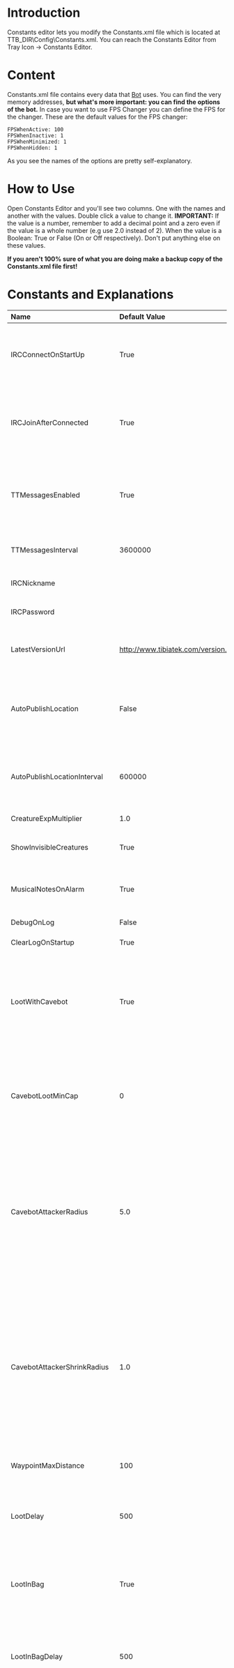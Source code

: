 # Introduction #

Constants editor lets you modify the Constants.xml file which is located at TTB\_DIR\Config\Constants.xml. You can reach the Constants Editor from Tray Icon -> Constants Editor.

# Content #

Constants.xml file contains every data that [Bot](TibiaTek.md) uses. You can find the very memory addresses, **but what's more important: you can find the options of the bot.** In case you want to use FPS Changer you can define the FPS for the changer. These are the default values for the FPS changer:
```
FPSWhenActive: 100
FPSWhenInactive: 1
FPSWhenMinimized: 1
FPSWhenHidden: 1
```

As you see the names of the options are pretty self-explanatory.

# How to Use #

Open Constants Editor and you'll see two columns. One with the names and another with the values. Double click a value to change it.
**IMPORTANT:** If the value is a number, remember to add a decimal point and a zero even if  the value is a whole number (e.g use 2.0 instead of 2).
When the value is a Boolean: True or False (On or Off respectively). Don't put anything else on these values.

**If you aren't 100% sure of what you are doing make a backup copy of the Constants.xml file first!**

# Constants and Explanations #

|**Name**|**Default Value**|**Description**|
|:-------|:----------------|:--------------|
|IRCConnectOnStartUp|True|Enables automatic connection to the IRC server irc.quakenet.org after character login. |
|IRCJoinAfterConnected|True|Enables automatic joining to the IRC channel #tibiatekbot at irc.quakenet.org after connecting to this server. |
|TTMessagesEnabled|True|Allow TTB to poll the TibiaTek database for any feedback responses from the TibiaTek Development Team.|
|TTMessagesInterval|3600000|Interval at which the bot polls for feedback responses.|
|IRCNickname|  |Sets the default nickname for the IRC Channel.|
|IRCPassword|  |Sets the default password for the IRC Nickname.|
|LatestVersionUrl|http://www.tibiatek.com/version.php|Location where TibiaTek bot checks if it's up to date, do not change this.|
|AutoPublishLocation|False|Option for &sendlocation command, enables automatic publishing of the character's location. |
|AutoPublishLocationInterval|600000|Option for &sendlocation command, time interval between publishing of the character's location.|
|CreatureExpMultiplier|1.0|Used in &exp creature on|off command. Change this when using bot with Private Server what has different experience rate.|
|ShowInvisibleCreatures|True|Show invisible creatures as white druids automatically.|
|MusicalNotesOnAlarm|True|When alarming show musical note animation top of you character.|
|DebugOnLog|False|Used for debugging.|
|ClearLogOnStartup|True|Used for debugging|
|LootWithCavebot|True|Option for &cavebot command. You can determine if you want to  loot with the cavebot. You can also define this value from the Cavebot window.|
|CavebotLootMinCap|0 |Option for &cavebot command. Tells the Cavebot when it's time to stop looting. You can also define it from the Cavebot window.|
|CavebotAttackerRadius|5.0|Option for &cavebot and &attacker commands. Determines the distance to attack between the cavebot/attacker and the creature. You may want to change this if you are hunting in open areas or a narrow cave.|
|CavebotAttackerShrinkRadius|1.0|Used by the cavebot to calculate other players' distance from creatures. Makes the cavebot ignore any monsters found within other players' specific radii. This is because players usually avoid attacking a creature if another player closer to it than you are.|
|WaypointMaxDistance|100|Option to set the waypoints max distance|
|LootDelay|500|Option for &loot command. Delay at which the Auto Looter will start gathering items. The value is in milliseconds.|
|LootInBag|True|Option for &loot command. Determines if the Auto Looter opens bags inside monsters to loot them.|
|LootInBagDelay|500|Option for &loot command. Delay at which the Auto Looter will start gathering items from the bags. The value is in milliseconds.|
|LootEatFromCorpse|True|Option for &loot command. Determines if the Auto Looter eats the food inside corpses.|
|LootMaxDistance|2.9|Option for &loot command. Determines the max distance for the Auto Looter to walk and open the corpse. If you want it too loot just the tiles around you, use the value 1.5.|
|AutoOpenBackpack|True|Automatically open your backpack after logging in.|
|EatFromFloor|True|Option for &eat command. Determines if Auto Eater eats from floor too.|
|EatFromFloorFirst|True| Option for &eat command. Determines if the Auto Eater eats first from the floor, and then from backpack.|
|EatFromFloorMaxDistance|1.5|Option for &eat command. Determines the maximum distance for eating the food from the floor.|
|AutoEaterInterval|30000| Option for &eat command. Determines the default interval at which it should try to eat.|
|AutoEaterSmartInterval|"60000|Option for &eat command. Determines the interval at which it should try to eat when the smart option is enabled.|
|AutoPickUpDelay|2000|Option for &pickup command. Determines the delay for the Auto Pickup to pickup the item. The value is in milliseconds.|
|HealersCheckInterval|300|Option for &heal command. Determines the delay for Auto Healer to check your heal. The value is in milliseconds.|
|HealersAfterHealDelay|300|Option for &heal command. Determines the delay after healing. Value is in milliseconds.|
|SpellCasterInterval|1000|Option for &spell command. Determines the interval at which it checks your minimum mana points to decide whether to cast the spell or not.|
|SpellCasterDelay|4000|Option for &spell command. Determines the delay after casting.|
|HotkeysCanEquipItems|True|Determines can you bind hotkeys to equip items.|
|EquipItemsOnUse|True|Determines can you equip items on use.|
|AutoStackerDelay|1000|Option for &stacker command. Determines the delay for the Auto Stacker. It stacks one item at a time. The value is in milliseconds.|
|ModifyMOTD|True|Use modified MOTD when connecting.|
|SmartAttacker|True|If enabled, auto attacker will attack to the closest enemy.|
|FPSWhenActive|10|Determines the Frame Per Second when the Tibia Window is active.|
|FPSWhenInactive|1 |Determines the Frame Per Second when the Tibia Window is inactive.|
|FPSWhenMinimized|1 |Determines the Frame Per Second when the Tibia Window is minimized.|
|FPSWhenHidden|1 |Determines the Frame Per Second when the Tibia Window is hidden.|
|FlashTaskbarWhenMessaged|False|Determines if the taskbar flashes when a message (Public or Private) arrives.|
|FlashTaskbarWhenAlarmFires|True|Determines if the taskbar flashes when an alarm fires.|
|StatsUploaderSaveOnDiskOnly|False|Option for &uploadstats command. Determines if the stats are to be uploaded/saved only to your disk. Use this if you don't have FTP acces to any server.|
|StatsUploaderUrl|ftp.server.com|Determines the URL of the FTP server.|
|StatsUploaderPath|/ |Path where to upload the stats in the FTP server.|
|StatsUploaderFilename|stats.xml|Filename of the file to be uploaded.|
|StatsUploaderUserID|userid|Username used to connect to the FTP server.|
|StatsUploaderPassword|password|Password used to connect to the FTP server.|
|StatsUploaderFrequency|30000|Time interval for the Stats Uploader to upload yourstats.|
|AntiLogoutInterval|30000|Time interval for the Anti Logout feature to check how long you have been idle.|

## Memory Addresses And Offsets for Tibia 8.00 ##
_Do not change these unless you know what you are doing_
|**Name**|**Default Value**|
|:-------|:----------------|
|ptrWindowBegin|H6198B4|
|WindowLeftOffset|H14|
|WindowTopOffset|H18|
|WindowWidthOffset|H1C|
|WindowHeightOffset|H20|
|WindowCaptionOffset|H50|
|WindowButtonPressedOffset|H28|
|WindowButton1Offset|H2C|
|WindowButton2Offset|H30|
|WindowButton3Offset|H34|
|WindowButton4Offset|H38|
|ptrInGame|H766DF8|
|ptrFrameRateBegin|H76793C|
|ptrEnterOneNamePerLine|H594670|
|ptrForYourInformation|H595968|
|ptrCharacterSelectionIndex|H766DB8|
|ptrEncryptionKey|H7637AC|
|ptrRSAKey|H593610|
|RSAKeyOpenTibia|109120132967...|
|ptrServerAddressBegin|H75EAE8|
|ptrServerPortBegin|H75EB4C|
|ServerAddressDist|H70|
|ServerAddressCount|HA|
|ptrCharacterID|H60EAD0|
|ptrBattleListBegin|H60EB30|
|ptrFirstContainer|H617000|
|ptrInventoryBegin|H616f88|
|ptrLevel|H60EAC0|
|ptrLevelPercent|H60EAB8|
|ptrMagicLevel|H60EABC|
|ptrMagicLevelPercent|H60EAB4|
|ptrExperience|H60EAC4|
|ptrFollowedEntityID|H60EA98|
|ptrAttackedEntityID|H60EA9C|
|ptrLastAttackedEntityID|H76DA10|
|ptrMaxHitPoints|H60EAC8|
|ptrHitPoints|H60EACC|
|ptrMaxManaPoints|H60EAAC|
|ptrManaPoints|H60EAB0|
|ptrSoulPoints|H60EAA8|
|ptrCapacity|H60EAA0|
|ptrCoordX|H6198F8|
|ptrCoordY|H6198F4|
|ptrCoordZ|H6198F0|
|ptrSecureMode|H763BCC|
|ptrFightingMode|H763BD4|
|ptrChasingMode|H763BD0|
|ptrMapPointer|H61E408|
|ptrConditions|H60EA58|
|ptrVipListBegin|H60C7F0|
|ptrSkillsBegin|H60EA78|
|ptrSkillsPercentBegin|H60EA5C|
|ptrStamina|H60EAA4|
|ptrGoToX|H60EB14|
|ptrGoToY|H60EB10|
|ptrGoToZ|H60EB0C|
|ptrHotkeyBegin|H763C18|
|ptrStatusMessage|H768458|
|ptrStatusMessageTimer|H768454|
|ptrCharacterListBegin|H766DBC|
|CharacterListDist|H54|
|CharacterListWorldOffset|H30|
|HotkeyMax|H24|
|HotkeyItemDataOffset|H90|
|HotkeyItemOffset|H120|
|HotkeyItemDist|4 |
|HotkeyTextAutoSendOffset|H1B0|
|HotkeyTextAutoSendDist|1 |
|HotkeyTextOffset|H1D8|
|HotkeyTextDist|H100|
|BLMax|H96|
|BLDist|HA0|
|BLNameOffset|H4|
|BLCoordXOffset|H24|
|BLCoordYOffset|H28|
|BLCoordZOffset|H2C|
|BLDirectionOffset|H50|
|BLWalkingOffset|H4C|
|BLOutfitOffset|H60|
|BLHeadCOffset|H64|
|BLBodyCOffset|H68|
|BLLegsCOffset|H6C|
|BLFeetCOffset|H70|
|BLAddonsOffset|H74|
|BLLightIntensityOffset|H78|
|BLLightColorOffset|H7C|
|BLHPPercentOffset|H88|
|BLSpeedOffset|H8C|
|BLOnScreenOffset|H90|
|BLSkullOffset|H94|
|BLPartyOffset|H98|
|MaxContainers|H10|
|ContainerDist|H1EC|
|ContainerIDOffset|4 |
|ContainerNameOffset|H10|
|ContainerSizeOffset|H30|
|ContainerHasParentOffset|H34|
|ContainerItemCountOffset|H38|
|ContainerFirstItemOffset|H3C|
|ItemDist|HC|
|ItemCountOffset|4 |
|MapObjectIdOffset|4 |
|MapObjectDataOffset|8 |
|MapObjectExtraDataOffset|HC|
|MapObjectDist|HC|
|MapTileDist|HAC|
|VipMax|H64|
|VipNameOffset|4 |
|VipStatusOffset|H22|
|VipDist|H2C|
|SkillsDist|4 |
|FrameRateCurrentOffset|H60|
|FrameRateLimitOffset|H58|
|ptrNameSpy|H4DD2D7|
|ptrNameSpy2|H4DD2E1|
|NameSpyDefault|H4C75|
|NameSpy2Default|H4275|
|MCPatchOffset|HF6224|
|MCPatchReplacement|HEB|
|MCPatchOriginal|H75|